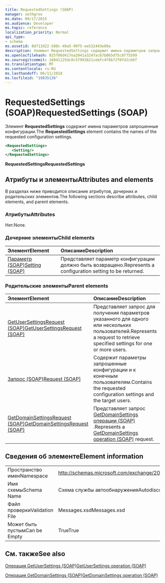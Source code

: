 ```yaml
---
title: RequestedSettings (SOAP)
manager: sethgros
ms.date: 09/17/2015
ms.audience: Developer
ms.topic: reference
localization_priority: Normal
api_type:
- schema
ms.assetid: 8d713d22-580c-49a5-99f5-ee532443e89a
description: Элемент RequestedSettings содержит имена параметров запрошенные конфигурации.
ms.openlocfilehash: 025f86d417ea2041a3247ac67b065d75c8f75599
ms.sourcegitcommit: 34041125dc8c5f993b21cebfc4f8b72f0fd2cb6f
ms.translationtype: MT
ms.contentlocale: ru-RU
ms.lasthandoff: 06/11/2018
ms.locfileid: "19835136"
---
```

# <a name="requestedsettings-soap"></a><span data-ttu-id="975fa-103">RequestedSettings (SOAP)</span><span class="sxs-lookup"><span data-stu-id="975fa-103">RequestedSettings (SOAP)</span></span>

<span data-ttu-id="975fa-104">Элемент **RequestedSettings** содержит имена параметров запрошенные конфигурации.</span><span class="sxs-lookup"><span data-stu-id="975fa-104">The **RequestedSettings** element contains the names of the requested configuration settings.</span></span> 
  
```XML
<RequestedSettings>
   <Setting/>
</RequestedSettings>
```

 <span data-ttu-id="975fa-105">**RequestedSettings**</span><span class="sxs-lookup"><span data-stu-id="975fa-105">**RequestedSettings**</span></span>
## <a name="attributes-and-elements"></a><span data-ttu-id="975fa-106">Атрибуты и элементы</span><span class="sxs-lookup"><span data-stu-id="975fa-106">Attributes and elements</span></span>

<span data-ttu-id="975fa-107">В разделах ниже приводится описание атрибутов, дочерних и родительских элементов.</span><span class="sxs-lookup"><span data-stu-id="975fa-107">The following sections describe attributes, child elements, and parent elements.</span></span>
  
### <a name="attributes"></a><span data-ttu-id="975fa-108">Атрибуты</span><span class="sxs-lookup"><span data-stu-id="975fa-108">Attributes</span></span>

<span data-ttu-id="975fa-109">Нет.</span><span class="sxs-lookup"><span data-stu-id="975fa-109">None.</span></span>
  
### <a name="child-elements"></a><span data-ttu-id="975fa-110">Дочерние элементы</span><span class="sxs-lookup"><span data-stu-id="975fa-110">Child elements</span></span>

|<span data-ttu-id="975fa-111">**Элемент**</span><span class="sxs-lookup"><span data-stu-id="975fa-111">**Element**</span></span>|<span data-ttu-id="975fa-112">**Описание**</span><span class="sxs-lookup"><span data-stu-id="975fa-112">**Description**</span></span>|
|:-----|:-----|
|[<span data-ttu-id="975fa-113">Параметр (SOAP)</span><span class="sxs-lookup"><span data-stu-id="975fa-113">Setting (SOAP)</span></span>](setting-soap.md) <br/> |<span data-ttu-id="975fa-114">Представляет параметр конфигурации должно быть возвращено.</span><span class="sxs-lookup"><span data-stu-id="975fa-114">Represents a configuration setting to be returned.</span></span>  <br/> |
   
### <a name="parent-elements"></a><span data-ttu-id="975fa-115">Родительские элементы</span><span class="sxs-lookup"><span data-stu-id="975fa-115">Parent elements</span></span>

|<span data-ttu-id="975fa-116">**Элемент**</span><span class="sxs-lookup"><span data-stu-id="975fa-116">**Element**</span></span>|<span data-ttu-id="975fa-117">**Описание**</span><span class="sxs-lookup"><span data-stu-id="975fa-117">**Description**</span></span>|
|:-----|:-----|
|[<span data-ttu-id="975fa-118">GetUserSettingsRequest (SOAP)</span><span class="sxs-lookup"><span data-stu-id="975fa-118">GetUserSettingsRequest (SOAP)</span></span>](getusersettingsrequest-soap.md) <br/> |<span data-ttu-id="975fa-119">Представляет запрос для получения параметров указанного для одного или нескольких пользователей.</span><span class="sxs-lookup"><span data-stu-id="975fa-119">Represents a request to retrieve specified settings for one or more users.</span></span>  <br/> |
|[<span data-ttu-id="975fa-120">Запрос (SOAP)</span><span class="sxs-lookup"><span data-stu-id="975fa-120">Request (SOAP)</span></span>](request-soap.md) <br/> |<span data-ttu-id="975fa-121">Содержит параметры запрошенные конфигурации и к конечным пользователям.</span><span class="sxs-lookup"><span data-stu-id="975fa-121">Contains the requested configuration settings and the target users.</span></span>  <br/> |
|[<span data-ttu-id="975fa-122">GetDomainSettingsRequest (SOAP)</span><span class="sxs-lookup"><span data-stu-id="975fa-122">GetDomainSettingsRequest (SOAP)</span></span>](getdomainsettingsrequest-soap.md) <br/> |<span data-ttu-id="975fa-123">Представляет запрос [GetDomainSettings операции (SOAP)](getdomainsettings-operation-soap.md) .</span><span class="sxs-lookup"><span data-stu-id="975fa-123">Represents a [GetDomainSettings operation (SOAP)](getdomainsettings-operation-soap.md) request.</span></span>  <br/> |
   
## <a name="element-information"></a><span data-ttu-id="975fa-124">Сведения об элементе</span><span class="sxs-lookup"><span data-stu-id="975fa-124">Element information</span></span>

|||
|:-----|:-----|
|<span data-ttu-id="975fa-125">Пространство имен</span><span class="sxs-lookup"><span data-stu-id="975fa-125">Namespace</span></span>  <br/> |http://schemas.microsoft.com/exchange/2010/Autodiscover  <br/> |
|<span data-ttu-id="975fa-126">Имя схемы</span><span class="sxs-lookup"><span data-stu-id="975fa-126">Schema Name</span></span>  <br/> |<span data-ttu-id="975fa-127">Схема службы автообнаружения</span><span class="sxs-lookup"><span data-stu-id="975fa-127">Autodiscover schema</span></span>  <br/> |
|<span data-ttu-id="975fa-128">Файл проверки</span><span class="sxs-lookup"><span data-stu-id="975fa-128">Validation File</span></span>  <br/> |<span data-ttu-id="975fa-129">Messages.xsd</span><span class="sxs-lookup"><span data-stu-id="975fa-129">Messages.xsd</span></span>  <br/> |
|<span data-ttu-id="975fa-130">Может быть пустым</span><span class="sxs-lookup"><span data-stu-id="975fa-130">Can be Empty</span></span>  <br/> |<span data-ttu-id="975fa-131">True</span><span class="sxs-lookup"><span data-stu-id="975fa-131">True</span></span>  <br/> |
   
## <a name="see-also"></a><span data-ttu-id="975fa-132">См. также</span><span class="sxs-lookup"><span data-stu-id="975fa-132">See also</span></span>



[<span data-ttu-id="975fa-133">Операция GetUserSettings (SOAP)</span><span class="sxs-lookup"><span data-stu-id="975fa-133">GetUserSettings operation (SOAP)</span></span>](getusersettings-operation-soap.md)
  
[<span data-ttu-id="975fa-134">Операция GetDomainSettings (SOAP)</span><span class="sxs-lookup"><span data-stu-id="975fa-134">GetDomainSettings operation (SOAP)</span></span>](getdomainsettings-operation-soap.md)

